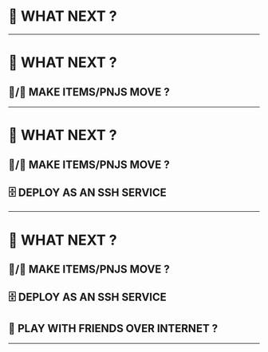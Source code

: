 # 🤔 WHAT NEXT ?

---
# 🤔 WHAT NEXT ?

## 🐏/🚀 MAKE ITEMS/PNJS MOVE ?

---
# 🤔 WHAT NEXT ?

## 🐏/🚀 MAKE ITEMS/PNJS MOVE ?

## 🗄️  DEPLOY AS AN SSH SERVICE

---
# 🤔 WHAT NEXT ?

## 🐏/🚀 MAKE ITEMS/PNJS MOVE ?

## 🗄️  DEPLOY AS AN SSH SERVICE

## 👥 PLAY WITH FRIENDS OVER INTERNET ?
---
